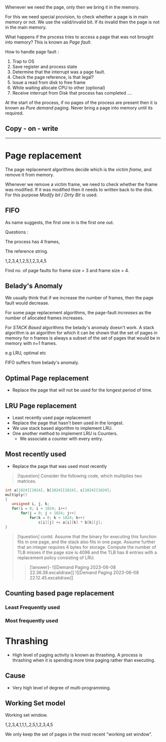 
Whenever we need the page, only then we bring it in the memory. 

For this we need special provision, to check whether a page is in main memory or not. We use the valid/invalid bit. If its invalid then the page is not in the main memory. 

What happens if the process tries to access a page that was not brought into memory? This is known as *Page fault*.

How to handle page fault :
1. Trap to OS
2. Save register and process state
3. Determine that the interrupt was a page fault.
4. Check the page reference, is that legal? 
5. Issue a read from disk to free frame
6. While waiting allocate CPU to other (optional)
7. Receive interrupt from Disk that process has completed
....


At the start of the process, if no pages of the process are present then it is known as *Pure demand* paging. Never bring a page into memory until its required.

## Copy - on - write


----


# Page replacement

The page replacement algorithms decide which is the *victim frame*, and remove it from memory.

Whenever we remove a victim frame, we need to check whether the frame was modified. If it was modified then it needs to written back to the disk. For this purpose *Modify bit / Dirty Bit* is used. 

## FIFO

As name suggests, the first one in is the first one out.

Questions :

The process has 4 frames,

The reference string.

1,2,3,4,1,2,5,1,2,3,4,5

Find no. of page faults for frame size = 3 and frame size = 4. 


## Belady's Anomaly

We usually think that if we increase the number of frames, then the page fault would decrease. 

For some page replacement algorithms, the page-fault *increases* as the number of allocated frames increases. 


For *STACK Based* algorithms the belady's anomaly doesn't work. 
A stack algorithm is  an algorithm for which it can be shown that the set of pages in memory for n frames is always a subset of the set of pages that would be in memory with n+1 frames.

e.g LRU, optimal etc

FIFO suffers from belady's anomaly.

## Optimal Page replacement

- Replace the page that will not be used for the longest period of time.

## LRU Page replacement

- Least recently used page replacement
- Replace the page that hasn't been used in the longest. 
- We use stack based algorithm to implement LRU. 
- One another method to implement LRU is Counters. 
	- We associate a counter with every entry. 

## Most recently used 
- Replace the page that was used most recently


>[!question]
>Consider the following code, which multiplies two matrices.
>

```c
int a[1024][1024], b[1024][1024], c[1024][1024];
multiply()
{
   unsigned i, j, k;
   for(i = 0; i < 1024; i++)
       for(j = 0; j < 1024; j++)
           for(k = 0; k < 1024; k++)
               c[i][j] += a[i][k] * b[k][j];
}
```

>[!question]
>contd.
>Assume that the binary for executing this function fits in one page, and the stack also fits in one page. Assume further that an integer requires 4 bytes for storage. Compute the number of TLB misses if the page size is 4096 and the TLB has 8 entries with a replacement policy consisting of LRU.
>>[!answer]-
>>![[Demand Paging 2023-06-08 22.36.38.excalidraw]]
![[Demand Paging 2023-06-08 22.12.45.excalidraw]]


## Counting based page replacement
### Least Frequently used
### Most frequently used


# Thrashing

- High level  of paging activity is known as thrashing. A process is thrashing when it is spending more time paging rather than executing. 

## Cause 
- Very high level of degree of multi-programming. 


## Working Set model

Working set window. 

1,2,3,4,1,1,1,,2,5,1,2,3,4,5

We only keep the set of pages in the most recent "working set window". 